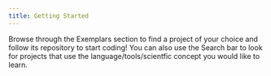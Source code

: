 ```yaml
---
title: Getting Started
---
```


Browse through the Exemplars section to find a project of your choice and follow its repository to start coding! You can also use the Search bar to look for projects that use the language/tools/scientfic concept you would like to learn.
